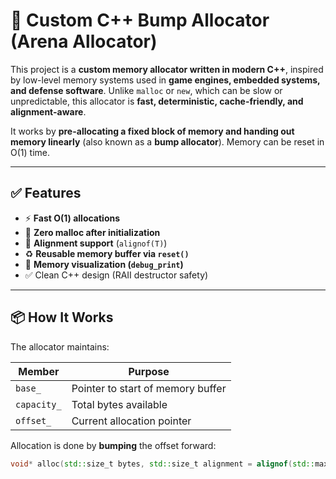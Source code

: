 # 🚀 Custom C++ Bump Allocator (Arena Allocator)

This project is a **custom memory allocator written in modern C++**, inspired by low-level memory systems used in **game engines, embedded systems, and defense software**. Unlike `malloc` or `new`, which can be slow or unpredictable, this allocator is **fast, deterministic, cache-friendly, and alignment-aware**.

It works by **pre-allocating a fixed block of memory and handing out memory linearly** (also known as a **bump allocator**). Memory can be reset in O(1) time.

---

## ✅ Features

- ⚡ **Fast O(1) allocations**
- 🧠 **Zero malloc after initialization**
- 🔧 **Alignment support** (`alignof(T)`)
- ♻️ **Reusable memory buffer via `reset()`**
- 🔬 **Memory visualization (`debug_print`)**
- ✅ Clean C++ design (RAII destructor safety)

---

## 📦 How It Works

The allocator maintains:

| Member      | Purpose                           |
| ----------- | --------------------------------- |
| `base_`     | Pointer to start of memory buffer |
| `capacity_` | Total bytes available             |
| `offset_`   | Current allocation pointer        |

Allocation is done by **bumping** the offset forward:

```cpp
void* alloc(std::size_t bytes, std::size_t alignment = alignof(std::max_align_t));
```
